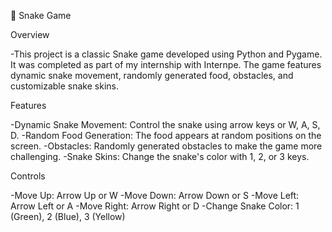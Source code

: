 🐍 Snake Game

Overview

-This project is a classic Snake game developed using Python and Pygame. It was completed as part of my internship with Internpe. The game features dynamic snake movement, randomly generated food, obstacles, and 
 customizable snake skins.

Features

-Dynamic Snake Movement: Control the snake using arrow keys or W, A, S, D.
-Random Food Generation: The food appears at random positions on the screen.
-Obstacles: Randomly generated obstacles to make the game more challenging.
-Snake Skins: Change the snake's color with 1, 2, or 3 keys.

Controls

-Move Up: Arrow Up or W
-Move Down: Arrow Down or S
-Move Left: Arrow Left or A
-Move Right: Arrow Right or D
-Change Snake Color: 1 (Green), 2 (Blue), 3 (Yellow)
